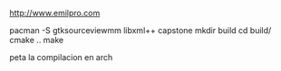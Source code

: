 http://www.emilpro.com

pacman -S gtksourceviewmm libxml++ capstone
mkdir build
cd build/
cmake ..
make

peta la compilacion en arch
